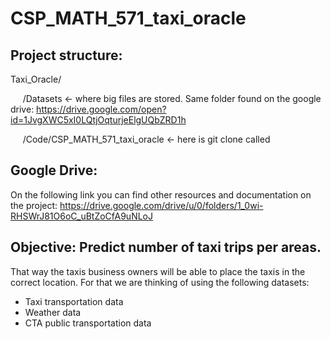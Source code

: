 # CSP_MATH_571_taxi_oracle

## Project structure:

Taxi_Oracle/

&nbsp;&nbsp;&nbsp;&nbsp; /Datasets <- where big files are stored. Same folder found on the google drive: https://drive.google.com/open?id=1JvgXWC5xI0LQtjOqturjeElgUQbZRD1h

&nbsp;&nbsp;&nbsp;&nbsp; /Code/CSP_MATH_571_taxi_oracle <- here is git clone called


## Google Drive:

On the following link you can find other resources and documentation on the project:
https://drive.google.com/drive/u/0/folders/1_0wi-RHSWrJ81O6oC_uBtZoCfA9uNLoJ

## Objective: Predict number of taxi trips per areas.
That way the taxis business owners will be able to place the taxis in the correct location. For that we are thinking of using the following datasets:
- Taxi transportation data
- Weather data
- CTA public transportation data 



